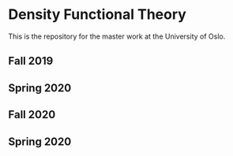 # Density Functional Theory
This is the repository for the master work at the University of Oslo.

## Fall 2019

## Spring 2020

## Fall 2020

## Spring 2020
